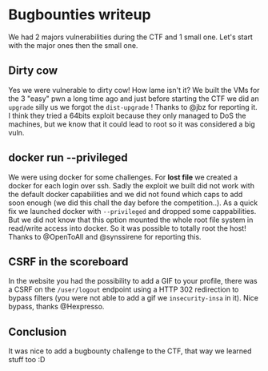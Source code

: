 # Bugbounties writeup

We had 2 majors vulnerabilities during the CTF and 1 small one. Let's start with the major ones then the small one.

## Dirty cow

Yes we were vulnerable to dirty cow! How lame isn't it? We built the VMs for the 3 "easy" pwn a long time ago and just before starting the CTF we did an `upgrade` silly us we forgot the `dist-upgrade` ! Thanks to @jbz for reporting it. I think they tried a 64bits exploit because they only managed to DoS the machines, but we know that it could lead to root so it was considered a big vuln.

## docker run --privileged

We were using docker for some challenges. For **lost file** we created a docker for each login over ssh. Sadly the exploit we built did not work with the default docker capabilities and we did not found which caps to add soon enough (we did this chall the day before the competition..). As a quick fix we launched docker with ```--privileged``` and dropped some cappabilities. But we did not know that this option mounted the whole root file system in read/write access into docker. So it was possible to totally root the host! Thanks to @OpenToAll and @synssirene for reporting this.

## CSRF in the scoreboard

In the website you had the possibility to add a GIF to your profile, there was a CSRF on the ```/user/logout``` endpoint using a HTTP 302 redirection to bypass filters (you were not able to add a gif we ```insecurity-insa``` in it). Nice bypass, thanks @Hexpresso.

## Conclusion

It was nice to add a bugbounty challenge to the CTF, that way we learned stuff too :D
